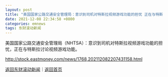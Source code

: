 ```yaml
---
layout: post
title: "美国国家公路交通安全管理局：意识到司机对特斯拉视频游戏功能的担忧 正在与特斯拉讨论视频游戏功能"
date: 2021-12-08 22:34:58 +0800
categories: emnews
tags: 东财滚动新闻
---
```


美国国家公路交通安全管理局（NHTSA）：意识到司机对特斯拉视频游戏功能的担忧，正在与特斯拉讨论视频游戏功能。

<http://stock.eastmoney.com/news/1768,202112082207431158.html>

[返回东财滚动新闻](//finews.withounder.com/emnews/)｜[返回首页](//finews.withounder.com/)